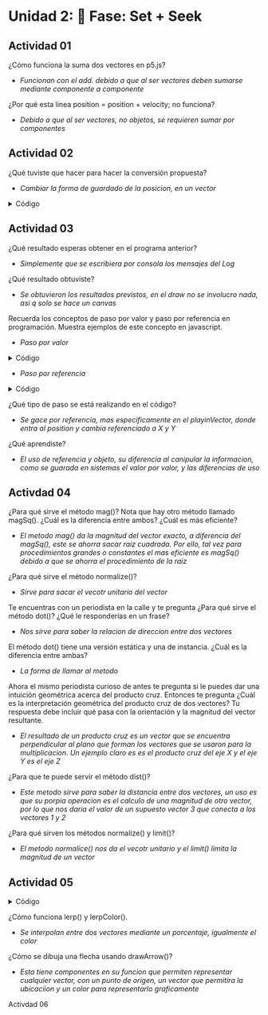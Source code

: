 # Unidad 2: 🔎 Fase: Set + Seek

## Actividad 01
¿Cómo funciona la suma dos vectores en p5.js?
- *Funcionan con el add. debido a que al ser vectores deben sumarse mediante componente a componente*

¿Por qué esta línea position = position + velocity; no funciona?
- *Debido a que al ser vectores, no objetos, se requieren sumar por componentes*

## Actividad 02
¿Qué tuviste que hacer para hacer la conversión propuesta?
- *Cambiar la forma de guardado de la posicion, en un vector*

<details>
  <summary>Código</summary>
  
```js

let walker;


function setup() {
  createCanvas(640, 240);
  background(255);
  walker = new Walker(width/2,height/2);
  
}

function draw() {
  walker.step();
  walker.show();
}

class Walker {
  constructor(_x,_y) {
    
    this.position = createVector(_x,_y);  
  }

  show() {
    stroke(0);
    point(this.position.x, this.position.y);
  }

  step() {
    const choice = floor(random(4));
    if (choice == 0) {
      this.position.x++;
    } else if (choice == 1) {
      this.position.x--;
    } else if (choice == 2) {
      this.position.y++;
    } else {
      this.position.y--;
    }
  }
}
```
</details>

## Actividad 03
¿Qué resultado esperas obtener en el programa anterior?
- *Simplemente que se escribiera por consola los mensajes del Log*

¿Qué resultado obtuviste?
- *Se obtuvieron los resultados previstos, en el draw no se involucro nada, asi q solo se hace un canvas*

Recuerda los conceptos de paso por valor y paso por referencia en programación. Muestra ejemplos de este concepto en javascript.
- *Paso por valor*

<details>
  <summary>Código</summary>
  
```js
  let num = 1;

function setup() {
  createCanvas(400, 400);
}

function draw() {
  background(220);
}

function cambiar(num2) {
  num2 = 100;
}

cambiar(num);
console.log(num);
```
</details>

- *Paso por referencia*
  
<details>
  <summary>Código</summary>
  
```js
 let numero = {num:1};

function setup() {
  createCanvas(400, 400);
}

function draw() {
  background(220);
}

function cambiar(num2) {
  num2.numero = 100;
}

cambiar(numero);
console.log(numero);
```
</details>

¿Qué tipo de paso se está realizando en el código?
- *Se gace por referencia, mas especificamente en el playinVector, donde entra al position y cambia referenciado a X y Y*
  
¿Qué aprendiste?
- *El uso de referencia y objeto, su diferencia al canipular la informacion, como se guarada en sistemas el valor por valor, y las diferencias de uso*

## Activdad 04
¿Para qué sirve el método mag()? Nota que hay otro método llamado magSq(). ¿Cuál es la diferencia entre ambos? ¿Cuál es más eficiente?
- *El metodo mag() da la magnitud del vector exacto, a diferencia del magSq(), este se ahorra sacar raiz cuadrada. Por ello, tal vez para procedimientos grandes o constantes el mas eficiente es magSq() debido a que se ahorra el procedimiento de la raiz*

¿Para qué sirve el método normalize()?
- *Sirve para sacar el vecotr unitario del vector*

Te encuentras con un periodista en la calle y te pregunta ¿Para qué sirve el método dot()? ¿Qué le responderías en un frase?
- *Nos sirve para saber la relacion de direccion entre dos vectores*

El método dot() tiene una versión estática y una de instancia. ¿Cuál es la diferencia entre ambas?
- *La forma de llamar al metodo*

Ahora el mismo periodista curioso de antes te pregunta si le puedes dar una intuición geométrica acerca del producto cruz. Entonces te pregunta ¿Cuál es la interpretación geométrica del producto cruz de dos vectores? Tu respuesta debe incluir qué pasa con la orientación y la magnitud del vector resultante.
- *El resultado de un producto cruz es un vector que se encuentra perpendicular al plano que forman los vectores que se usaron para la multiplicacion. Un ejemplo claro es es el producto cruz del eje X y el eje Y es el eje Z*

¿Para que te puede servir el método dist()?
- *Este metodo sirve para saber la distancia entre dos vectores, un uso es que su porpia operacion es el calculo de una magnitud de otro vector, por lo que nos daria el valor de un supuesto vector 3 que conecta a los vectores 1 y 2*

¿Para qué sirven los métodos normalize() y limit()?
- *El metodo normalice() nos da el vecotr unitario y el limit() limita la magnitud de un vector*

## Actividad 05

<details>
  <summary>Código</summary>
  
```js
let t = 0;  
let increasing = true;

function setup() {
  createCanvas(500, 500);
}

function draw() {
  background(200);
  
  let color = lerpColor('red','blue',t);
  

  let v0 = createVector(50, 50);  
  let v1 = createVector(400, 0);     
  let v2 = createVector(0, 400);     
  
  let startGreen = p5.Vector.add(v0, v1);       
  let vecGreen = p5.Vector.sub(v2, v1);       

  let v3 = p5.Vector.lerp(v1, v2, t); 

  drawArrow(startGreen, vecGreen, 'green');
  drawArrow(v0, v1, 'red');
  drawArrow(v0, v2, 'blue');
  drawArrow(v0, v3, color);

  if (increasing) {
    t += 0.01;
    if (t >= 1) increasing = false;
  } else {
    t -= 0.01;
    if (t <= 0) increasing = true;
  }
}

function drawArrow(base, vec, myColor) {
  push();
  stroke(myColor);
  strokeWeight(3);
  fill(myColor);
  translate(base.x, base.y);
  line(0, 0, vec.x, vec.y);
  rotate(vec.heading());
  let arrowSize = 7;
  translate(vec.mag() - arrowSize, 0);
  triangle(0, arrowSize / 2, 0, -arrowSize / 2, arrowSize, 0);
  pop();
}
```
</details>

¿Cómo funciona lerp() y lerpColor().
- *Se interpolan entre dos vectores mediante un porcentaje, igualmente el color*

¿Cómo se dibuja una flecha usando drawArrow()?
- *Esta tiene componentes en su funcion que permiten representar cualquier vector, con un punto de origen, un vector que permitira la ubicaciion y un color para representarlo graficamente*

Activdad 06
